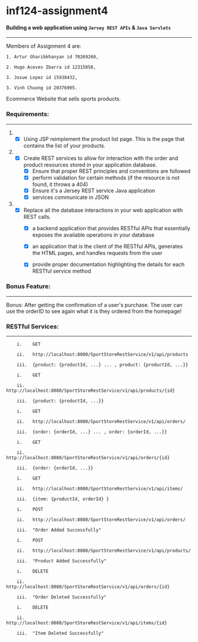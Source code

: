 # inf124-assignment4

#### Building a web application using `Jersey REST APIs` & `Java Servlets`

----
Members of Assignment 4 are:
 
    1. Artur Gharibkhanyan id 70269260,
     
    2. Hugo Aceves Ibarra id 12315858,
     
    3. Josue Lopez id 15938432,
     
    3. Vinh Chuong id 20376995.

Ecommerce Website that sells sports products.

### Requirements:

---

1. * [x] Using JSP reimplement the product list page. This is the page that contains the list of your products.

2. * [x] Create REST services to allow for interaction with the order and product resources stored in your application database.
      * [x] Ensure that proper REST principles and conventions are followed
      * [x] perform validation for certain methods (if the resource is not found, it throws a 404)
      * [x] Ensure it's a Jersey REST service Java application
      * [x] services communicate in JSON
  
3. * [x] Replace all the database interactions in your web application with REST calls.
      * [x] a backend application that provides RESTful APIs that essentially exposes the available operations in your database
      * [x] an application that is the client of the RESTful APIs, generates the HTML pages, and handles requests from the user 
      * [x] provide proper documentation highlighting the details for each RESTful service method


### Bonus Feature:

---
Bonus: After getting the confirmation of a user's purchase. The user can use the orderID to see again what it 
       is they ordered from the homepage!


### RESTful Services:

---
```
    i.    GET
    
    ii.   http://localhost:8080/SportStoreRestService/v1/api/products
    
    iii.  {product: {productId, ...} ... , product: {productId, ...}}
```

```
    i.    GET
    
    ii.   http://localhost:8080/SportStoreRestService/v1/api/products/{id}
    
    iii.  {product: {productId, ...}}
```    

```
    i.    GET
    
    ii.   http://localhost:8080/SportStoreRestService/v1/api/orders/
    
    iii.  {order: {orderId, ...} ... , order: {orderId, ...}}
```   

```
    i.    GET
    
    ii.   http://localhost:8080/SportStoreRestService/v1/api/orders/{id}
    
    iii.  {order: {orderId, ...}}
``` 

```
    i.    GET
    
    ii.   http://localhost:8080/SportStoreRestService/v1/api/items/
    
    iii.  {item: {productId, orderId} }
``` 

```
    i.    POST
    
    ii.   http://localhost:8080/SportStoreRestService/v1/api/orders/
    
    iii.  "Order Added Successfully"
``` 

```
    i.    POST
    
    ii.   http://localhost:8080/SportStoreRestService/v1/api/products/
    
    iii.  "Product Added Successfully"
``` 

```
    i.    DELETE
    
    ii.   http://localhost:8080/SportStoreRestService/v1/api/orders/{id}
    
    iii.  "Order Deleted Successfully"
``` 

```
    i.    DELETE
    
    ii.   http://localhost:8080/SportStoreRestService/v1/api/items/{id}
    
    iii.  "Item Deleted Successfully"
``` 
